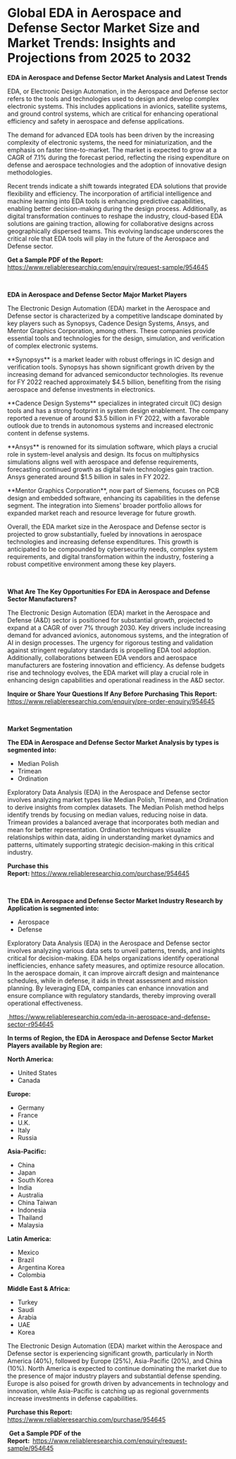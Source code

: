 <p><h1>Global EDA in Aerospace and Defense Sector Market Size and Market Trends: Insights and Projections from 2025 to 2032</h1></p><p><strong>EDA in Aerospace and Defense Sector Market Analysis and Latest Trends</strong></p>
<p><p>EDA, or Electronic Design Automation, in the Aerospace and Defense sector refers to the tools and technologies used to design and develop complex electronic systems. This includes applications in avionics, satellite systems, and ground control systems, which are critical for enhancing operational efficiency and safety in aerospace and defense applications. </p><p>The demand for advanced EDA tools has been driven by the increasing complexity of electronic systems, the need for miniaturization, and the emphasis on faster time-to-market. The market is expected to grow at a CAGR of 7.1% during the forecast period, reflecting the rising expenditure on defense and aerospace technologies and the adoption of innovative design methodologies.</p><p>Recent trends indicate a shift towards integrated EDA solutions that provide flexibility and efficiency. The incorporation of artificial intelligence and machine learning into EDA tools is enhancing predictive capabilities, enabling better decision-making during the design process. Additionally, as digital transformation continues to reshape the industry, cloud-based EDA solutions are gaining traction, allowing for collaborative designs across geographically dispersed teams. This evolving landscape underscores the critical role that EDA tools will play in the future of the Aerospace and Defense sector.</p></p>
<p><strong>Get a Sample PDF of the Report:&nbsp;</strong> <a href="https://www.reliableresearchiq.com/enquiry/request-sample/954645?utm_campaign=2202&utm_medium=2&utm_source=Github&utm_content=ia&utm_term=18042025&utm_id=eda-in-aerospace-and-defense-sector">https://www.reliableresearchiq.com/enquiry/request-sample/954645</a></p>
<p>&nbsp;</p>
<p><strong>EDA in Aerospace and Defense Sector Major Market Players</strong></p>
<p><p>The Electronic Design Automation (EDA) market in the Aerospace and Defense sector is characterized by a competitive landscape dominated by key players such as Synopsys, Cadence Design Systems, Ansys, and Mentor Graphics Corporation, among others. These companies provide essential tools and technologies for the design, simulation, and verification of complex electronic systems.</p><p>**Synopsys** is a market leader with robust offerings in IC design and verification tools. Synopsys has shown significant growth driven by the increasing demand for advanced semiconductor technologies. Its revenue for FY 2022 reached approximately $4.5 billion, benefiting from the rising aerospace and defense investments in electronics.</p><p>**Cadence Design Systems** specializes in integrated circuit (IC) design tools and has a strong footprint in system design enablement. The company reported a revenue of around $3.5 billion in FY 2022, with a favorable outlook due to trends in autonomous systems and increased electronic content in defense systems.</p><p>**Ansys** is renowned for its simulation software, which plays a crucial role in system-level analysis and design. Its focus on multiphysics simulations aligns well with aerospace and defense requirements, forecasting continued growth as digital twin technologies gain traction. Ansys generated around $1.5 billion in sales in FY 2022.</p><p>**Mentor Graphics Corporation**, now part of Siemens, focuses on PCB design and embedded software, enhancing its capabilities in the defense segment. The integration into Siemens' broader portfolio allows for expanded market reach and resource leverage for future growth.</p><p>Overall, the EDA market size in the Aerospace and Defense sector is projected to grow substantially, fueled by innovations in aerospace technologies and increasing defense expenditures. This growth is anticipated to be compounded by cybersecurity needs, complex system requirements, and digital transformation within the industry, fostering a robust competitive environment among these key players.</p></p>
<p>&nbsp;</p>
<p><strong>What Are The Key Opportunities For EDA in Aerospace and Defense Sector Manufacturers?</strong></p>
<p><p>The Electronic Design Automation (EDA) market in the Aerospace and Defense (A&D) sector is positioned for substantial growth, projected to expand at a CAGR of over 7% through 2030. Key drivers include increasing demand for advanced avionics, autonomous systems, and the integration of AI in design processes. The urgency for rigorous testing and validation against stringent regulatory standards is propelling EDA tool adoption. Additionally, collaborations between EDA vendors and aerospace manufacturers are fostering innovation and efficiency. As defense budgets rise and technology evolves, the EDA market will play a crucial role in enhancing design capabilities and operational readiness in the A&D sector.</p></p>
<p><strong>Inquire or Share Your Questions If Any Before Purchasing This Report:</strong> <a href="https://www.reliableresearchiq.com/enquiry/pre-order-enquiry/954645?utm_campaign=2202&utm_medium=2&utm_source=Github&utm_content=ia&utm_term=18042025&utm_id=eda-in-aerospace-and-defense-sector">https://www.reliableresearchiq.com/enquiry/pre-order-enquiry/954645</a></p>
<p>&nbsp;</p>
<p><strong>Market Segmentation</strong></p>
<p><strong>The EDA in Aerospace and Defense Sector Market Analysis by types is segmented into:</strong></p>
<p><ul><li>Median Polish</li><li>Trimean</li><li>Ordination</li></ul></p>
<p><p>Exploratory Data Analysis (EDA) in the Aerospace and Defense sector involves analyzing market types like Median Polish, Trimean, and Ordination to derive insights from complex datasets. The Median Polish method helps identify trends by focusing on median values, reducing noise in data. Trimean provides a balanced average that incorporates both median and mean for better representation. Ordination techniques visualize relationships within data, aiding in understanding market dynamics and patterns, ultimately supporting strategic decision-making in this critical industry.</p></p>
<p><strong>Purchase this Report:&nbsp;</strong><a href="https://www.reliableresearchiq.com/purchase/954645?utm_campaign=2202&utm_medium=2&utm_source=Github&utm_content=ia&utm_term=18042025&utm_id=eda-in-aerospace-and-defense-sector">https://www.reliableresearchiq.com/purchase/954645</a></p>
<p>&nbsp;</p>
<p><strong>The EDA in Aerospace and Defense Sector Market Industry Research by Application is segmented into:</strong></p>
<p><ul><li>Aerospace</li><li>Defense</li></ul></p>
<p><p>Exploratory Data Analysis (EDA) in the Aerospace and Defense sector involves analyzing various data sets to unveil patterns, trends, and insights critical for decision-making. EDA helps organizations identify operational inefficiencies, enhance safety measures, and optimize resource allocation. In the aerospace domain, it can improve aircraft design and maintenance schedules, while in defense, it aids in threat assessment and mission planning. By leveraging EDA, companies can enhance innovation and ensure compliance with regulatory standards, thereby improving overall operational effectiveness.</p></p>
<p><a href="https://www.reliableresearchiq.com/eda-in-aerospace-and-defense-sector-r954645?utm_campaign=2202&utm_medium=2&utm_source=Github&utm_content=ia&utm_term=18042025&utm_id=eda-in-aerospace-and-defense-sector">&nbsp;https://www.reliableresearchiq.com/eda-in-aerospace-and-defense-sector-r954645</a></p>
<p><strong>In terms of Region, the EDA in Aerospace and Defense Sector Market Players available by Region are:</strong></p>
<p>
    <p> <strong> North America: </strong>
        <ul>
            <li>United States</li>
            <li>Canada</li>
        </ul>
        </p> 
    <p> <strong> Europe: </strong>
        <ul>
            <li>Germany</li>
            <li>France</li>
            <li>U.K.</li>
            <li>Italy</li>
            <li>Russia</li>
        </ul>
        </p> 
    <p> <strong> Asia-Pacific: </strong>
        <ul>
            <li>China</li>
            <li>Japan</li>
            <li>South Korea</li>
            <li>India</li>
            <li>Australia</li>
            <li>China Taiwan</li>
            <li>Indonesia</li>
            <li>Thailand</li>
            <li>Malaysia</li>
        </ul>
        </p> 
    <p> <strong> Latin America: </strong>
        <ul>
            <li>Mexico</li>
            <li>Brazil</li>
            <li>Argentina Korea</li>
            <li>Colombia</li>
        </ul>
        </p> 
    <p> <strong> Middle East & Africa: </strong>
        <ul>
            <li>Turkey</li>
            <li>Saudi</li>
            <li>Arabia</li>
            <li>UAE</li>
            <li>Korea</li>
        </ul>
    </p>
    </p>
<p><p>The Electronic Design Automation (EDA) market within the Aerospace and Defense sector is experiencing significant growth, particularly in North America (40%), followed by Europe (25%), Asia-Pacific (20%), and China (10%). North America is expected to continue dominating the market due to the presence of major industry players and substantial defense spending. Europe is also poised for growth driven by advancements in technology and innovation, while Asia-Pacific is catching up as regional governments increase investments in defense capabilities.</p></p>
<p><strong>Purchase this Report: </strong><a href="https://www.reliableresearchiq.com/purchase/954645?utm_campaign=2202&utm_medium=2&utm_source=Github&utm_content=ia&utm_term=18042025&utm_id=eda-in-aerospace-and-defense-sector">https://www.reliableresearchiq.com/purchase/954645</a></p>
<p>&nbsp;<strong>Get a Sample PDF of the Report:&nbsp;&nbsp;</strong><a href="https://www.reliableresearchiq.com/enquiry/request-sample/954645?utm_campaign=2202&utm_medium=2&utm_source=Github&utm_content=ia&utm_term=18042025&utm_id=eda-in-aerospace-and-defense-sector">https://www.reliableresearchiq.com/enquiry/request-sample/954645</a></p>
<p><strong></strong></p>
<p><p></p><p></p><p></p></p>